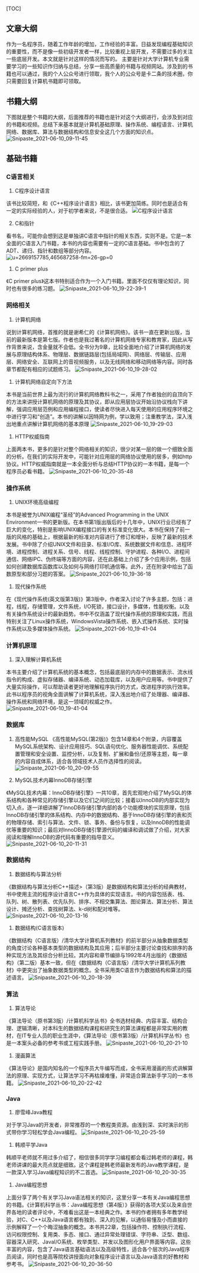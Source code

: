 [TOC]

## 文章大纲

作为一名程序员，随着工作年龄的增加，工作经验的丰富。日益发现编程基础知识的重要性，而不是像一些初级开发者一样，比较重视上层开发，不需要过多的关注一些底层开发。本文就是针对这样的情况而写的。
主要是针对大学计算机专业需要学习的一些知识作归纳与总结，分享一些高质量的书籍与视频网站。涉及到的书籍也可以通过，我的个人公众号进行领取，我个人的公众号是卡二条的技术圈，你只需要回复计算机书籍即可领取。

## 书籍大纲

下图就是整个书籍的大纲，后面推荐的书籍也是针对这个大纲进行，会涉及到对应的书籍和视频。总结下来基本就是计算机基础原理、操作系统、编程语言、计算机网络、数据库、算法与数据结构和信息安全这几个方面的知识点。
![Snipaste_2021-06-10_09-11-45](https://gitee.com/bruce_qiq/picture/raw/master/2021-6-10/1623329085715-Snipaste_2021-06-10_09-11-45.png)


## 基础书籍

### C语言相关

1. C程序设计语言

该书比较简短，和《C++程序设计语言》相比，该书更加简练。同时也是适合有一定的实际经验的人，对于初学者来说，不是很合适。
![C程序设计语言](https://gitee.com/bruce_qiq/picture/raw/master/2021-6-10/1623329100523-C%E7%A8%8B%E5%BA%8F%E8%AE%BE%E8%AE%A1%E8%AF%AD%E8%A8%80.jpeg)


2. C和指针

看书名，可能你会想到这是单独讲C语言中指针的相关东西，实则不是。它是一本全面的C语言入门书籍，本书的内容也需要有一定的C语言基础。书中包含的了ADT、递归、指针和数组等部分内容。
![u=2669157785,465687258-fm=26-gp=0](https://gitee.com/bruce_qiq/picture/raw/master/2021-6-10/1623329116275-u=2669157785,465687258-fm=26-gp=0.jpg)



1. C primer plus

《C primer plus》这本书特别适合作为一个入门书籍。里面不仅仅有理论知识，同时也有很多的练习题。
![Snipaste_2021-06-10_19-22-39-1](https://gitee.com/bruce_qiq/picture/raw/master/2021-6-10/1623329130375-Snipaste_2021-06-10_19-22-39-1.png)



### 网络相关

1. 计算机网络

说到计算机网络，首推的就是谢希仁的《计算机网络》。该书一直在更新出版，当前的最新版本是第七版。作者也是我过著名的计算机网络专家和教育家，因此从写作背景来说，含金量就不会低。全书分为9章，比较全面地介绍了计算机网络的发展与原理结构体系、物理层、数据链路层(包括局域网)、网络层、传输层、应用层、网络安全、互联网上的音视频服务，以及无线网络和移动网络等内容。同时各章节都配有相应的试题练习。
![Snipaste_2021-06-10_19-28-02](https://gitee.com/bruce_qiq/picture/raw/master/2021-6-10/1623329144527-Snipaste_2021-06-10_19-28-02.png)



1. 计算机网络自定向下方法

本书是当前世界上最为流行的计算机网络教科书之一，采用了作者独创的自顶向下的方法来讲授计算机网络的原理及其协议，即从应用层协议开始沿协议栈向下讲解，强调应用层范例和应用编程接口，使读者尽快进入每天使用的应用程序环境之中进行学习和“创造”。本书的讲解以因特网为例，学以致用；注重教学法，深入浅出地重点讲解计算机网络的基本原理
![Snipaste_2021-06-10_19-29-03](https://gitee.com/bruce_qiq/picture/raw/master/2021-6-10/1623329157874-Snipaste_2021-06-10_19-29-03.png)


1. HTTP权威指南

上面两本书，更多的是针对整个网络相关的知识，很少对某一层的做一个细致全面的分析。在我们的实际开发中，可能针对应用层的网络协议使用的居多，例如http协议。HTTP权威指南就是一本全面分析与总结HTTP协议的一本书籍，是每一个程序员必看书籍。
![Snipaste_2021-06-10_20-35-48](https://gitee.com/bruce_qiq/picture/raw/master/2021-6-10/1623329173193-Snipaste_2021-06-10_20-35-48.png)


### 操作系统

1. UNIX环境高级编程

本书是被誉为UNIX编程“圣经”的Advanced Programming in the UNIX Environment一书的更新版。在本书第1版出版后的十几年中，UNIX行业已经有了巨大的变化，特别是影响UNIX编程接口的有关标准变化很大。本书在保持了前一版的风格的基础上，根据最新的标准对内容进行了修订和增补，反映了最新的技术发展。书中除了介绍UNIX文件和目录、标准I/O库、系统数据文件和信息、进程环境、进程控制、进程关系、信号、线程、线程控制、守护进程、各种I/O、进程间通信、网络IPC、伪终端等方面的内容，还在此基础上介绍了多个应用示例，包括如何创建数据库函数库以及如何与网络打印机通信等。此外，还在附录中给出了函数原型和部分习题的答案。
![Snipaste_2021-06-10_19-36-18](https://gitee.com/bruce_qiq/picture/raw/master/2021-6-10/1623329188012-Snipaste_2021-06-10_19-36-18.png)


1. 现代操作系统

在《现代操作系统(英文版第3版)》第3版中，作者深入讨论了许多主题，包括：进程，线程，存储管理，文件系统，I/O死锁，接口设计，多媒体，性能权衡。以及有关操作系统设计的最新趋势。书中不仅涵盖了现代操作系统的原理和实践，而且特别关注了Linux操作系统，WindowsVista操作系统、嵌入式操作系统、实时操作系统以及多媒体操作系统。
![Snipaste_2021-06-10_19-41-04](https://gitee.com/bruce_qiq/picture/raw/master/2021-6-10/1623329200090-Snipaste_2021-06-10_19-41-04.png)


### 计算机原理

1. 深入理解计算机系统

本书主要介绍了计算机系统的基本概念，包括最底层的内存中的数据表示、流水线指令的构成、虚拟存储器、编译系统、动态加载库，以及用户应用等。书中提供了大量实际操作，可以帮助读者更好地理解程序执行的方式，改进程序的执行效率。此书以程序员的视角全面讲解了计算机系统，深入浅出地介绍了处理器、编译器、操作系统和网络环境，是这一领域的权威之作。
![Snipaste_2021-06-10_19-41-04](https://gitee.com/bruce_qiq/picture/raw/master/2021-6-10/1623329216536-Snipaste_2021-06-10_19-41-04.png)



### 数据库

1. 高性能MySQL
《高性能MySQL(第2版)》包含14章和4个附录，内容覆盖MySQL系统架构、设计应用技巧、SQL语句优化、服务器性能调优、系统配置管理和安全设置、监控分析，以及复制、扩展和备份/还原等主题，每一章的内容自成体系，适合各领域技术人员作选择性的阅读。
![Snipaste_2021-06-10_20-09-55](https://gitee.com/bruce_qiq/picture/raw/master/2021-6-10/1623329228117-Snipaste_2021-06-10_20-09-55.png)


1. MySQL技术内幕InnoDB存储引擎

《MySQL技术内幕：InnoDB存储引擎》一共10章，首先宏观地介绍了MySQL的体系结构和各种常见的存储引擎以及它们之间的比较；接着以InnoDB的内部实现为切入点，逐一详细讲解了InnoDB存储引擎内部的各个功能模块的实现原理，包括InnoDB存储引擎的体系结构、内存中的数据结构、基于InnoDB存储引擎的表和页的物理存储、索引与算法、文件、锁、事务、备份与恢复，以及InnoDB的性能调优等重要的知识；最后对InnoDB存储引擎源代码的编译和调试做了介绍，对大家阅读和理解InnoDB的源代码有重要的指导意义。
![Snipaste_2021-06-10_20-11-31](https://gitee.com/bruce_qiq/picture/raw/master/2021-6-10/1623329242401-Snipaste_2021-06-10_20-11-31.png)


### 数据结构

1. 数据结构与算法分析

《数据结构与算法分析C++描述>（第3版）是数据结构和算法分析的经典教材，书中使用主流的程序设计语言C++作为具体的实现语言。书的内容包括表、栈、队列、树、散列表、优先队列、排序、不相交集算法、图论算法、算法分析、算法设计、摊还分析、查找树算法、k-d树和配对堆等。
![Snipaste_2021-06-10_20-13-16](https://gitee.com/bruce_qiq/picture/raw/master/2021-6-10/1623329254191-Snipaste_2021-06-10_20-13-16.png)


1. 数据结构(C语言版本)

《数据结构（C语言版）/清华大学计算机系列教材》的前半部分从抽象数据类型的角度讨论各种基本类型的数据结构及其应用；后半部分主要讨论查找和排序的各种实现方法及其综合分析比较。其内容和章节编排与1992年4月出版的《数据结构》（第二版）基本一致，但在《数据结构（C语言版）/清华大学计算机系列教材》中更突出了抽象数据类型的概念。全书采用类C语言作为数据结构和算法的描述语言。
![Snipaste_2021-06-10_20-18-39](https://gitee.com/bruce_qiq/picture/raw/master/2021-6-10/1623329268469-Snipaste_2021-06-10_20-18-39.png)


### 算法

1. 算法导论

《算法导论（原书第3版）/计算机科学丛书》全书选材经典、内容丰富、结构合理、逻辑清晰，对本科生的数据结构课程和研究生的算法课程都是非常实用的教材，在IT专业人员的职业生涯中，《算法导论（原书第3版）/计算机科学丛书》也是一本案头必备的参考书或工程实践手册。
![Snipaste_2021-06-10_20-21-10](https://gitee.com/bruce_qiq/picture/raw/master/2021-6-10/1623329284766-Snipaste_2021-06-10_20-21-10.png)



1. 漫画算法

《算法导论》是国内知名的一个程序员大牛编写而成，全书采用漫画的形式讲解算法的原理、实现方式，让算法学习不再枯燥难懂，非常适合算法新手学习的一本书籍。
![Snipaste_2021-06-10_20-22-42](https://gitee.com/bruce_qiq/picture/raw/master/2021-6-10/1623329321133-Snipaste_2021-06-10_20-22-42.png)


### Java

1. 廖雪峰Java教程

对于学习Java的开发者，非常推荐的一个教程类资源。由浅到深、实时演示的形式带你学习轻松学会Java编程。
![Snipaste_2021-06-10_20-25-59](https://gitee.com/bruce_qiq/picture/raw/master/2021-6-10/1623329341327-Snipaste_2021-06-10_20-25-59.png)


1. 韩顺平学Java

韩顺平老师就不用过多介绍了，相信很多同学学习编程都会看过韩老师的课程，韩老师讲课的最大亮点就是细致。这个课程是韩老师最新发布的Java教学课程，是一款深入学习Java编程知识的不二首选。
![Snipaste_2021-06-10_20-30-35](https://gitee.com/bruce_qiq/picture/raw/master/2021-6-10/1623329354171-Snipaste_2021-06-10_20-30-35.png)


1. Java编程思想

上面分享了两个有关学习Java语法相关的知识，这里分享一本有关Java编程思想的书籍。《计算机科学丛书：Java编程思想（第4版）》获得的各项大奖以及来自世界各地的读者评论中，不难看出这是一本经典之作。本书的作者拥有多年教学经验，对C、C++以及Java语言都有独到、深入的见解，以通俗易懂及小而直接的示例解释了一个个晦涩抽象的概念。本书共22章，包括操作符、控制执行流程、访问权限控制、复用类、多态、接口、通过异常处理错误、字符串、泛型、数组、容器深入研究、JavaI/O系统、枚举类型、并发以及图形化用户界面等内容。这些丰富的内容，包含了Java语言基础语法以及高级特性，适合各个层次的Java程序员阅读，同时也是高等院校讲授面向对象程序设计语言以及Java语言的好教材和参考书。
![Snipaste_2021-06-10_20-36-50](https://gitee.com/bruce_qiq/picture/raw/master/2021-6-10/1623329370189-Snipaste_2021-06-10_20-36-50.png)

